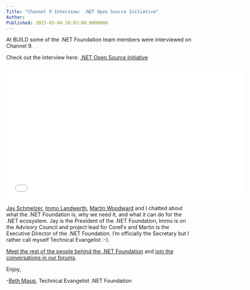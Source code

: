 ```yaml
---
Title: "Channel 9 Interview: .NET Open Source Initiative"
Author: 
Published: 2015-05-04 16:03:00.0000000
---
```

<p>At BUILD some of the .NET Foundation team members were interviewed on Channel 9.</p>

<p>Check out the interview here: <a href="http://channel9.msdn.com/Events/Build/2015/C9-15">.NET Open Source Initiative</a></p>

<p><iframe width="640" height="360" frameborder="0" allowfullscreen="allowfullscreen" src="//channel9.msdn.com/Events/Build/2015/C9-15/player"></iframe></p>

<p><a href="http://twitter.com/jayschmelzer" target="_blank">Jay Schmelzer</a>, <a href="https://github.com/terrajobst" target="_blank">Immo Landwerth</a>, <a href="https://github.com/martinwoodward" target="_blank">Martin Woodward</a>&nbsp;and I chatted about what the .NET Foundation is, why we need it, and what it can do for the .NET ecosystem. Jay is the President of the .NET Foundation, Immo is on the Advisory Council and project lead for CoreFx and Martin is the Executive Director of the .NET Foundation. I&rsquo;m officially the Secretary but I rather call myself Technical Evangelist :-).</p>

<p><a href="/about/board-of-directors">Meet the rest of the people behind the .NET Foundation</a>&nbsp;and <a href="http://forums.dotnetfoundation.org">join the conversations in our forums</a>.</p>

<p>Enjoy,</p>

<p>-<a href="https://twitter.com/BethMassi">Beth Massi</a>, Technical Evangelist .NET Foundation</p>
